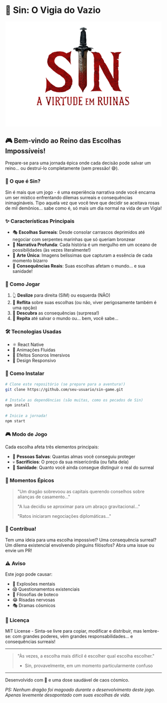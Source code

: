 # 🌌 Sin: O Vigia do Vazio

![Sin Logo](src/assets/SinLogo.png)

## 🎮 Bem-vindo ao Reino das Escolhas Impossíveis!

Prepare-se para uma jornada épica onde cada decisão pode salvar um reino... ou destruí-lo completamente (sem pressão! 😅).

### 🌟 O que é Sin?

Sin é mais que um jogo - é uma experiência narrativa onde você encarna um ser místico enfrentando dilemas surreais e consequências inimagináveis. Tipo aquela vez que você teve que decidir se aceitava rosas de mil demônios... sabe como é, só mais um dia normal na vida de um Vigia! 

### ✨ Características Principais

- 🎭 **Escolhas Surreais**: Desde consolar carrascos deprimidos até negociar com serpentes marinhas que só queriam bronzear
- 🌊 **Narrativa Profunda**: Cada história é um mergulho em um oceano de possibilidades (às vezes literalmente!)
- 🎨 **Arte Única**: Imagens belíssimas que capturam a essência de cada momento bizarro
- 🎯 **Consequências Reais**: Suas escolhas afetam o mundo... e sua sanidade!

### 🎲 Como Jogar

1. 👆 **Deslize** para direita (SIM) ou esquerda (NÃO)
2. 🤔 **Reflita** sobre suas escolhas (ou não, viver perigosamente também é uma opção)
3. 📖 **Descubra** as consequências (surpresa!)
4. 🔄 **Repita** até salvar o mundo ou... bem, você sabe...

### 🛠️ Tecnologias Usadas

- ⚛️ React Native
- 🎨 Animações Fluidas
- 🎵 Efeitos Sonoros Imersivos
- 🌈 Design Responsivo

### 📱 Como Instalar

```bash
# Clone este repositório (se prepare para a aventura!)
git clone https://github.com/seu-usuario/sin-game.git

# Instale as dependências (são muitas, como os pecados de Sin)
npm install

# Inicie a jornada!
npm start
```

### 🎮 Modo de Jogo

Cada escolha afeta três elementos principais:
- 💖 **Pessoas Salvas**: Quantas almas você conseguiu proteger
- 💀 **Sacrifícios**: O preço da sua misericórdia (ou falta dela)
- 🧠 **Sanidade**: Quanto você ainda consegue distinguir o real do surreal

### 🌟 Momentos Épicos

> "Um dragão sobrevoou as capitais querendo conselhos sobre alianças de casamento..."
> 
> "A lua decidiu se aproximar para um abraço gravitacional..."
> 
> "Ratos iniciaram negociações diplomáticas..."

### 🤝 Contribua!

Tem uma ideia para uma escolha impossível? Uma consequência surreal? Um dilema existencial envolvendo pinguins filósofos? Abra uma issue ou envie um PR!

### ⚠️ Aviso

Este jogo pode causar:
- 🤯 Explosões mentais
- 😱 Questionamentos existenciais
- 🤔 Filosofias de boteco
- 😂 Risadas nervosas
- 🎭 Dramas cósmicos

### 📜 Licença

MIT License - Sinta-se livre para copiar, modificar e distribuir, mas lembre-se: com grandes poderes, vêm grandes responsabilidades... e consequências surreais!

---

> "Às vezes, a escolha mais difícil é escolher qual escolha escolher." 
> - Sin, provavelmente, em um momento particularmente confuso

---

Desenvolvido com 💖 e uma dose saudável de caos cósmico.

*PS: Nenhum dragão foi magoado durante o desenvolvimento deste jogo. Apenas levemente desapontado com suas escolhas de vida.*